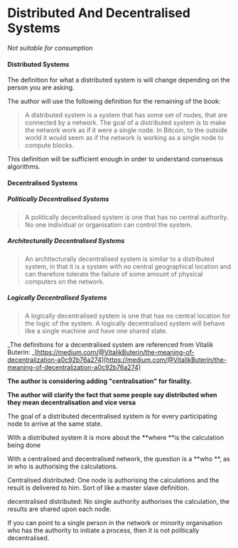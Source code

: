 # Distributed And Decentralised Systems

_Not suitable for consumption_

#### Distributed Systems

The definition for what a distributed system is will change depending on the person you are asking.

The author will use the following definition for the remaining of the book:

> A distributed system is a system that has some set of nodes, that are connected by a network. The goal of a distributed system is to make the network work as if it were a single node. In Bitcoin, to the outside world it would seem as if the network is working as a single node to compute blocks.

This definition will be sufficient enough in order to understand consensus algorithms.

#### Decentralised Systems

##### Politically Decentralised Systems

> A politically decentralised system is one that has no central authority. No one individual or organisation can control the system.

##### Architecturally Decentralised Systems

> An architecturally decentralised system is similar to a distributed system, in that it is a system with no central geographical location and can therefore tolerate the failure of some amount of physical computers on the network.

##### Logically Decentralised Systems

> A logically decentralised system is one that has no central location for the logic of the system. A logically decentralised system will behave like a single machine and have one shared state.

_The definitions for a decentralised system are referenced from Vitalik Buterin: _[https://medium.com/@VitalikButerin/the-meaning-of-decentralization-a0c92b76a274](https://medium.com/@VitalikButerin/the-meaning-of-decentralization-a0c92b76a274)

**The author is considering adding "centralisation" for finality.**

**The author will clarify the fact that some people say distributed when they mean decentralisation and vice versa**

The goal of a distributed decentralised system is for every participating node to arrive at the same state.



With a distributed system it is more about the **where **is the calculation being done

With a centralised and decentralised network, the question is a **who **, as in who is authorising the calculations.

Centralised distributed: One node is authorising the calculations and the result is delivered to him. Sort of like a master slave definition.

decentralised distributed: No single authority authorises the calculation, the results are shared upon each node.



If you can point to a single person in the network or minority organisation who has the authority to initiate a process, then it is not politically decentralised.

